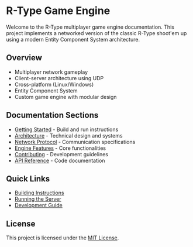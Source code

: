 # R-Type Game Engine

Welcome to the R-Type multiplayer game engine documentation. This project implements a networked version of the classic R-Type shoot'em up using a modern Entity Component System architecture.

## Overview

- Multiplayer network gameplay
- Client-server architecture using UDP
- Cross-platform (Linux/Windows)
- Entity Component System
- Custom game engine with modular design

## Documentation Sections

- [Getting Started](getting-started.md) - Build and run instructions
- [Architecture](architecture.md) - Technical design and systems
- [Network Protocol](network-protocol.md) - Communication specifications
- [Engine Features](engine-features.md) - Core functionalities
- [Contributing](contributing.md) - Development guidelines
- [API Reference](api-reference.md) - Code documentation

## Quick Links

- [Building Instructions](getting-started.md#building)
- [Running the Server](getting-started.md#server)
- [Development Guide](contributing.md#development-guide)

## License

This project is licensed under the [MIT License](LICENSE.md).
